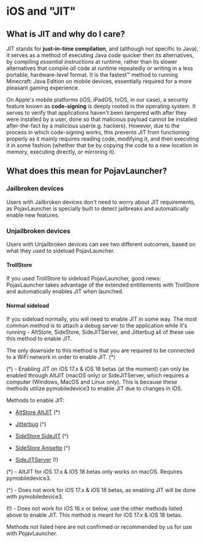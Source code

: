# iOS and "JIT"

## What is JIT and why do I care?
JIT stands for **just-in-time compilation**, and (although not specific to Java), it serves as a method of executing Java code quicker then its alternatives, by compiling *essential instructions* at runtime, rather than its slower alternatives that compile *all* code at runtime repeatedly or writing in a less portable, hardware-level format. It is the fastest™ method to running Minecraft: Java Edition on mobile devices, essentially required for a more pleasant gaming experience.

On Apple's mobile platforms (iOS, iPadOS, tvOS, in our case), a security feature known as **code-signing** is deeply rooted in the operating system. It serves to verify that applications haven't been tampered with after they were installed by a user, done so that malicious payload cannot be installed after-the-fact by a malicious user(e.g. hackers). However, due to the process in which code-signing works, this prevents JIT from functioning properly as it mainly requires reading code, modifying it, and then executing it in some fashion (whether that be by copying the code to a new location in memory, executing directly, or mirroring it).

## What does this mean for PojavLauncher?

### Jailbroken devices
Users with Jailbroken devices don't need to worry about JIT requirements, as PojavLauncher is specially built to detect jailbreaks and automatically enable new features.

### Unjailbroken devices
Users with Unjailbroken devices can see two different outcomes, based on what they used to sideload PojavLauncher.

#### TrollStore
If you used TrollStore to sideload PojavLauncher, good news: PojavLauncher takes advantage of the extended entitlements with TrollStore and automatically enables JIT when launched.

#### Normal sideload
If you sideload normally, you will need to enable JIT in some way. The most common method is to attach a debug server to the application while it's running - AltStore, SideStore, SideJITServer, and Jitterbug all of these use this method to enable JIT. 

The only downside to this method is that you are required to be connected to a WiFi network in order to enable JIT. (*)

(*) - Enabling JIT on iOS 17.x & iOS 18 betas (at the moment) can only be enabled through AltJIT (macOS only) or SideJITServer, which requires a computer (Windows, MacOS and Linux only). This is because these methods utilize pymobiledevice3 to enable JIT due to changes in iOS. 

Methods to enable JIT:
- [AltStore AltJIT](https://faq.altstore.io/how-to-use-altstore/altjit) (*)

- [Jitterbug](https://github.com/osy/Jitterbug/tree/main/Jitterbug) (^)

- [SideStore SideJIT](https://docs.sidestore.io/docs/faq/#:~:text=Can%20I%20activate,selecting%20'Enable%20JIT') (^)

- [SideStore Anisette](https://docs.sidestore.io/docs/intro) (^)

- [SideJITServer](https://github.com/nythepegasus/SideJITServer) (!)

(*) - AltJIT for iOS 17.x & iOS 18 betas only works on macOS. Requires pymobiledevice3.

(^) - Does not work for iOS 17.x & iOS 18 betas, as enabling JIT will be done with pymobiledevice3.

(!) - Does not work for iOS 16.x or below, use the other methods listed above to enable JIT. This method is meant for iOS 17.x & iOS 18 betas.

Methods not listed here are not confirmed or recommended by us for use with PojavLauncher.
